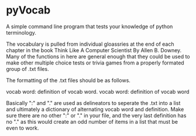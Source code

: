 # pyVocab

A simple command line program that tests your knowledge of python terminology.

The vocabulary is pulled from individual gloassries at the end of each chapter 
in the book Think Like A Computer Scientist By Allen B. Downey. Many of the 
functions in here are general enough that they could be used to make other 
multiple choice tests or trivia games from a properly formated group of .txt files. 

The formatting of the .txt files should be as follows.

vocab word: definition of vocab word.
vocab word: definition of vocab word

Basically ":" and "." are used as delineators to seperate the .txt into a list
and ultimately a dictionary of alternating vocab word and definition. Make sure
there are no other ":" or "." in your file, and the very last definition has no "."
as this would create an odd number of items in a list that must be even to work. 
